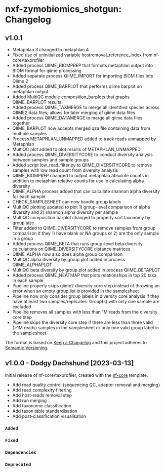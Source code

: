# nxf-zymobiomics_shotgun: Changelog

## v1.0.1 

- Metaphlan 3 changed to metaphlan 4
- Fixed use of uninitialized variable hostremoval_reference_index from nf-core/taxprofiler
- Added process QIIME_BIOMPREP that formats metaphlan output into BIOM format for qiime processing
- Added separate process QIIME_IMPORT for importing BIOM files into Qiime 2
- Added process QIIME_BARPLOT that performs qiime barplot on metaphlan output
- Added MultiQC module composition_barplots that graphs QIIME_BARPLOT results
- Added process QIIME_TAXMERGE to merge all identified species across QIIME2 data files; allows for later merging of qiime data files
- Added process QIIME_DATAMERGE to merge all qiime data files together
- QIIME_BARPLOT now accepts merged qza file containing data from multiple samples
- Process METAPHLAN_UNMAPPED added to track reads unmapped by Metaphlan
- MultiQC plot added to plot results of METAPHLAN_UNMAPPED
- Added process QIIME_DIVERSITYCORE to conduct diversity analysis between samples and sample groups
- Added script low_read_filter.py to QIIME_DIVERSITYCORE to remove samples with low read count from diversity analysis
- QIIME_BIOMPREP changed to output metaphlan absolute counts in addition to metaphlan relative counts for use in calculating alpha diversity
- QIIME_ALPHA process added that can calculate shannon alpha diversity for each sample
- CHECK_SAMPLESHEET can now handle group labels
- MultiQC plotting updated to plot 1) group-level comparison of alpha diversity and 2) shannon alpha diversity per sample
- MultiQC composition barplot changed to properly sort taxonomy by group size
- Filter added to QIIME_DIVERSITYCORE to remove samples from group comparison if they 1) have blank or NA groups or 2) are the only sample in a group
- Added process QIIME_BETA that runs group-level beta diversity calculations on QIIME_DIVERSITYCORE distance matrices
- QIIME_ALPHA now also does alpha group comparison
- MultiQC alpha diversity by group plot added in process QIIME_ALPHAPLOT
- MultiQC beta diversity by group plot added in process QIIME_BETAPLOT
- Added process QIIME_HEATMAP that plots relationships in top 20 taxa in each sample
- Pipeline properly skips qiime2 diversity core step instead of throwing an error when an empty group list is provided in the samplesheet
- Pipeline now only consider group labels in diversity core analysis if they have at least two samples/replicates. Group(s) with only one sample are excluded
- Pipeline removes all samples with less than 1M reads from the diversity core step 
- Pipeline skips the diversity core step if there are less than three valid (>1M reads) samples in the samplesheet or only one valid group label in the samplesheet

The format is based on [Keep a Changelog](https://keepachangelog.com/en/1.0.0/)
and this project adheres to [Semantic Versioning](https://semver.org/spec/v2.0.0.html).

## v1.0.0 - Dodgy Dachshund [2023-03-13]

Initial release of nf-core/taxprofiler, created with the [nf-core](https://nf-co.re/) template.

- Add read quality control (sequencing QC, adapter removal and merging)
- Add read complexity filtering
- Add host-reads removal step
- Add run merging
- Add taxonomic classification
- Add taxon table standardisation
- Add post-classification visualisation

### `Added`

### `Fixed`

### `Dependencies`

### `Deprecated`
